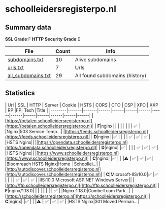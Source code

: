 

# schoolleidersregisterpo.nl
## Summary data


**SSL Grade**:F
**HTTP Security Grade**:E


| File       | Count | Info |
|------------|-------|------|
|[subdomains.txt](/data/schoolleidersregisterpo.nl/subdomains.txt)|10|Alive subdomains|
|[urls.txt](/data/schoolleidersregisterpo.nl/urls.txt)|7|Urls|
|[all_subdomains.txt](/data/schoolleidersregisterpo.nl/all_subdomains.txt)|29|All found subdomains (history)|


## Statistics


| Url | SSL | HTTP | Server | Cookie | HSTS | CORS | CTO | CSP | XFO | XXP | RP |FP| Tech |Title |
|--------|-------|-------|------|------|------|------|------|------|------|------|------|------|------|
|[https://betalen.schoolleidersregisterpo.nl](https://betalen.schoolleidersregisterpo.nl)| | **F**|nginx| | | | | | | | :white_check_mark: | |Nginx|503 Service Temp...|
|[https://feeds.schoolleidersregisterpo.nl](https://feeds.schoolleidersregisterpo.nl)| | **D**|nginx| |:white_check_mark: | | | | :white_check_mark: | :white_check_mark: | :white_check_mark: | |HSTS Nginx||
|[https://opendata.schoolleidersregisterpo.nl](https://opendata.schoolleidersregisterpo.nl)| | **D**|nginx| |:white_check_mark: | | | | :white_check_mark: | :white_check_mark: | :white_check_mark: | |HSTS Nginx||
|[https://www.schoolleidersregisterpo.nl](https://www.schoolleidersregisterpo.nl)| | **C**|nginx| |:white_check_mark: | | |:warning: | :white_check_mark: | :white_check_mark: | :white_check_mark: | |Bloomreach HSTS Nginx|Home | Schoollei...|
|[http://autodiscover.schoolleidersregisterpo.nl](http://autodiscover.schoolleidersregisterpo.nl)| | **C**|Microsoft-IIS/10.0|:white_check_mark: |:white_check_mark: | | | | :white_check_mark: | :white_check_mark: | :white_check_mark: | |IIS:10.0 Microsoft ASP.NET Windows Server||
|[http://ftp.schoolleidersregisterpo.nl](http://ftp.schoolleidersregisterpo.nl)| | **F**|nginx/1.18.0| | | | | | | | :white_check_mark: | |Nginx:1.18.0|Combell.com Park...|
|[https://schoolleidersregisterpo.nl](https://schoolleidersregisterpo.nl)| | **C**|nginx| |:white_check_mark: | | |:warning: | :white_check_mark: | :white_check_mark: | :white_check_mark: | |HSTS Nginx|301 Moved Perman...|